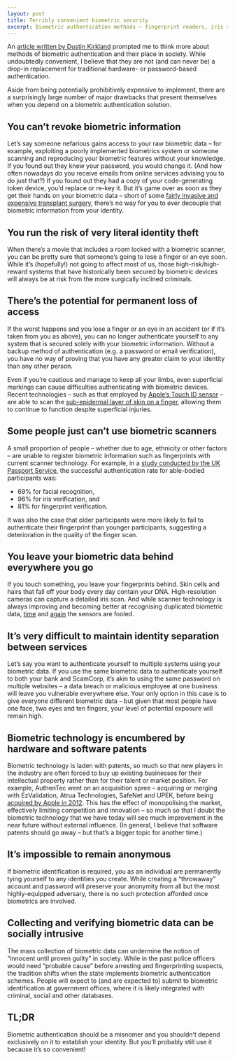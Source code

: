 ```yaml
---
layout: post
title: Terribly convenient biometric security
excerpt: Biometric authentication methods — fingerprint readers, iris scans and facial recognition — are a massive convenience. But you shouldn't be relying on them.
---
```


An [article written by Dustin Kirkland](http://blog.dustinkirkland.com/2013/10/fingerprints-are-user-names-not.html) prompted me to think more about methods of biometric authentication and their place in society. While undoubtedly convenient, I believe that they are not (and can never be) a drop-in replacement for traditional hardware- or password-based authentication.

Aside from being potentially prohibitively expensive to implement, there are a surprisingly large number of major drawbacks that present themselves when you depend on a biometric authentication solution.

## You can’t revoke biometric information

Let’s say someone nefarious gains access to your raw biometric data – for example, exploiting a poorly implemented biometrics system or someone scanning and reproducing your biometric features without your knowledge. If you found out they knew your password, you would change it. (And how often nowadays do you receive emails from online services advising you to do just that?) If you found out they had a copy of your code-generating token device, you’d replace or re-key it. But it’s game over as soon as they get their hands on your biometric data – short of some [fairly invasive and expensive transplant surgery](https://en.wikipedia.org/wiki/Minority_Report_%28film%29#Plot), there’s no way for you to ever decouple that biometric information from your identity.

## You run the risk of very literal identity theft

When there’s a movie that includes a room locked with a biometric scanner, you can be pretty sure that someone’s going to lose a finger or an eye soon. While it’s (hopefully!) not going to affect most of us, those high-risk/high-reward systems that have historically been secured by biometric devices will always be at risk from the more surgically inclined criminals.

## There’s the potential for permanent loss of access

If the worst happens and you lose a finger or an eye in an accident (or if it’s taken from you as above), you can no longer authenticate yourself to any system that is secured solely with your biometric information. Without a backup method of authentication (e.g. a password or email verification), you have no way of proving that you have any greater claim to your identity than any other person.

Even if you’re cautious and manage to keep all your limbs, even superficial markings can cause difficulties authenticating with biometric devices. Recent technologies – such as that employed by [Apple’s Touch ID sensor](https://en.wikipedia.org/wiki/Touch_ID) – are able to scan the [sub-epidermal layer of skin on a finger](https://support.apple.com/en-bn/HT204587), allowing them to continue to function despite superficial injuries.

## Some people just can’t use biometric scanners

A small proportion of people – whether due to age, ethnicity or other factors – are unable to register biometric information such as fingerprints with current scanner technology. For example, in a [study conducted by the UK Passport Service](http://www.dematerialisedid.com/PDFs/UKPSBiometrics_Enrolment_Trial_Report.pdf), the successful authentication rate for able-bodied participants was:

* 69% for facial recognition,
* 96% for iris verification, and
* 81% for fingerprint verification.

It was also the case that older participants were more likely to fail to authenticate their fingerprint than younger participants, suggesting a deterioration in the quality of the finger scan.

## You leave your biometric data behind everywhere you go

If you touch something, you leave your fingerprints behind. Skin cells and hairs that fall off your body every day contain your DNA. High-resolution cameras can capture a detailed iris scan. And while scanner technology is always improving and becoming better at recognising duplicated biometric data, [time](https://pacsec.jp/psj06/psj06krissler-e.pdf) and [again](http://www.ccc.de/en/updates/2013/ccc-breaks-apple-touchid) the sensors are fooled.

## It’s very difficult to maintain identity separation between services

Let’s say you want to authenticate yourself to multiple systems using your biometric data. If you use the same biometric data to authenticate yourself to both your bank and ScamCorp, it’s akin to using the same password on multiple websites – a data breach or malicious employee at one business will leave you vulnerable everywhere else. Your only option in this case is to give everyone different biometric data – but given that most people have one face, two eyes and ten fingers, your level of potential exposure will remain high.

## Biometric technology is encumbered by hardware and software patents

Biometric technology is laden with patents, so much so that new players in the industry are often forced to buy up existing businesses for their intellectual property rather than for their talent or market position. For example, AuthenTec went on an acquisition spree – acquiring or merging with EzValidation, Atrua Technologies, SafeNet and UPEK, before being [acquired by Apple in 2012](http://www.reuters.com/article/us-authentec-acquisition-apple-idUSBRE86Q0KD20120727). This has the effect of monopolising the market, effectively limiting competition and innovation – so much so that I doubt the biometric technology that we have today will see much improvement in the near future without external influence. (In general, I believe that software patents should go away – but that’s a bigger topic for another time.)

## It’s impossible to remain anonymous

If biometric identification is required, you as an individual are permanently tying yourself to any identities you create. While creating a “throwaway” account and password will preserve your anonymity from all but the most highly-equipped adversary, there is no such protection afforded once biometrics are involved.

## Collecting and verifying biometric data can be socially intrusive

The mass collection of biometric data can undermine the notion of “innocent until proven guilty” in society. While in the past police officers would need “probable cause” before arresting and fingerprinting suspects, the tradition shifts when the state implements biometric authentication schemes. People will expect to (and are expected to) submit to biometric identification at government offices, where it is likely integrated with criminal, social and other databases.

## TL;DR

Biometric authentication should be a misnomer and you shouldn’t depend exclusively on it to establish your identity. But you’ll probably still use it because it’s so convenient!
